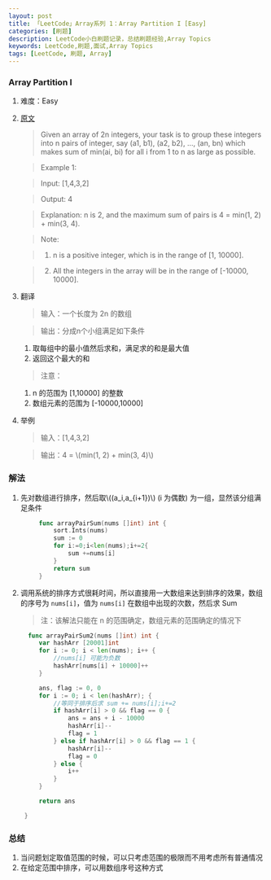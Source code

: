 ```yaml
---
layout: post
title: 「LeetCode」Array系列 1：Array Partition I [Easy] 
categories: [刷题]
description: LeetCode小白刷题记录，总结刷题经验,Array Topics
keywords: LeetCode,刷题,面试,Array Topics
tags: [LeetCode, 刷题, Array]
---
```


### Array Partition I

1. 难度：Easy

1. [原文][href1]

    > Given an array of 2n integers, your task is to group these integers into n pairs of integer, say (a1, b1), (a2, b2), ..., (an, bn) which makes sum of min(ai, bi) for all i from 1 to n as large as possible.

    > Example 1:

    > Input: [1,4,3,2]

    > Output: 4

    > Explanation: n is 2, and the maximum sum of pairs is 4 = min(1, 2) + min(3, 4).

    > Note:

    > 1. n is a positive integer, which is in the range of [1, 10000].

    > 2. All the integers in the array will be in the range of [-10000, 10000].

1. 翻译

    > 输入：一个长度为 2n 的数组

    > 输出：分成n个小组满足如下条件

      1. 取每组中的最小值然后求和，满足求的和是最大值
      1. 返回这个最大的和
    
    > 注意：
      
      1. n 的范围为 [1,10000] 的整数
      1. 数组元素的范围为 [-10000,10000]

1. 举例

    > 输入：[1,4,3,2]

    > 输出：4 = \\(min(1, 2) + min(3, 4)\\)

### 解法

1. 先对数组进行排序，然后取\\((a_i,a_{i+1})\\) (i 为偶数) 为一组，显然该分组满足条件

   ```go
        func arrayPairSum(nums []int) int {
            sort.Ints(nums)
            sum := 0 
            for i:=0;i<len(nums);i+=2{
                sum +=nums[i]
            } 
            return sum
        }
   ```
2. 调用系统的排序方式很耗时间，所以直接用一大数组来达到排序的效果，数组的序号为 ```nums[i]```，值为 ```nums[i]``` 在数组中出现的次数，然后求 Sum

    > 注：该解法只能在 n 的范围确定，数组元素的范围确定的情况下

   ```go
     func arrayPairSum2(nums []int) int {
        var hashArr [20001]int
        for i := 0; i < len(nums); i++ {
            //nums[i] 可能为负数
            hashArr[nums[i] + 10000]++
        }

        ans, flag := 0, 0
        for i := 0; i < len(hashArr); {
            //等同于排序后求 sum += nums[i];i+=2
            if hashArr[i] > 0 && flag == 0 {
                ans = ans + i - 10000
                hashArr[i]--
                flag = 1
            } else if hashArr[i] > 0 && flag == 1 {
                hashArr[i]--
                flag = 0
            } else {
                i++
            }
        }

        return ans

    }   
   ```

### 总结

1. 当问题划定取值范围的时候，可以只考虑范围的极限而不用考虑所有普通情况
2. 在给定范围中排序，可以用数组序号这种方式

[href1]: https://leetcode.com/problems/array-partition-i/description/ 